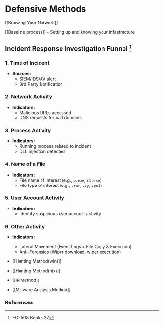 # Defensive  Methods

[[Knowing Your Network]]

[[Baseline process]] - Setting up and knowing your infastructure

## Incident Response Investigation Funnel [^1]

### 1. Time of Incident
- **Sources:**
  - SIEM/IDS/AV alert
  - 3rd Party Notification

### 2. Network Activity
- **Indicators:**
  - Malicious URLs accessed
  - DNS requests for bad domains

### 3. Process Activity
- **Indicators:**
  - Running process related to incident
  - DLL injection detected

### 4. Name of a File
- **Indicators:**
  - File name of interest (e.g., `p.exe`, `r1.exe`)
  - File type of interest (e.g., `.rar`, `.py`, `.ps1`)

### 5. User Account Activity
- **Indicators:**
  - Identify suspicious user account activity

### 6. Other Activity
- **Indicators:**
  - Lateral Movement (Event Logs + File Copy & Execution)
  - Anti-Forensics (Wiper download, wiper execution)


- [[Hunting Method(win)]]
- [[Hunting Method(nix)]]
- [[IR Method]]
- [[Malware Analysis Method]]


### References
[^1]: FOR508 Book5 27

